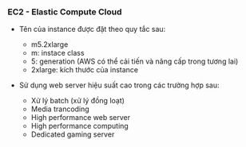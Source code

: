 ### EC2 - Elastic Compute Cloud
- Tên của instance được đặt theo quy tắc sau:
    + m5.2xlarge
    + m: instace class
    + 5: generation (AWS có thể cải tiến và nâng cấp trong tương lai)
    + 2xlarge: kích thước của instance

- Sử dụng web server hiệu suất cao trong các trường hợp sau:
    + Xử lý batch (xử lý đồng loạt)
    + Media trancoding
    + High performance web server
    + High performance computing
    + Dedicated gaming server
